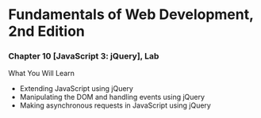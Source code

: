 # Fundamentals of Web Development, 2nd Edition
### Chapter 10 [JavaScript 3: jQuery], Lab

What You Will Learn
* Extending JavaScript using jQuery
* Manipulating the DOM and handling events using jQuery
* Making asynchronous requests in JavaScript using jQuery